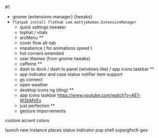 #1
- gnome {extensions manager} {tweaks}
- `flatpak install flathub com.mattjakeman.ExtensionManager`
	- quick settings tweaker
	- tophat / vitals
	- arcMenu **
	- cover flow alt-tab
	- impatience ( for animations speed )
	- hot corners extended
	- user themes (from gnome tweaks)
	- caffeine **
	- dash to dock / dash to panel (windows like) / app icons taskbar **
	- app indicator and case status notifier item support
	- gs connect
	- open weather
	- desktop icons ng (ding) **
	- app icons taskbar https://www.youtube.com/watch?v=AE1-W2bMVEs
	- just perfection **
	- gesture imporvements


custom accent colors

launch new instance
places status indicator
pop shell
supergfxctl-gex

